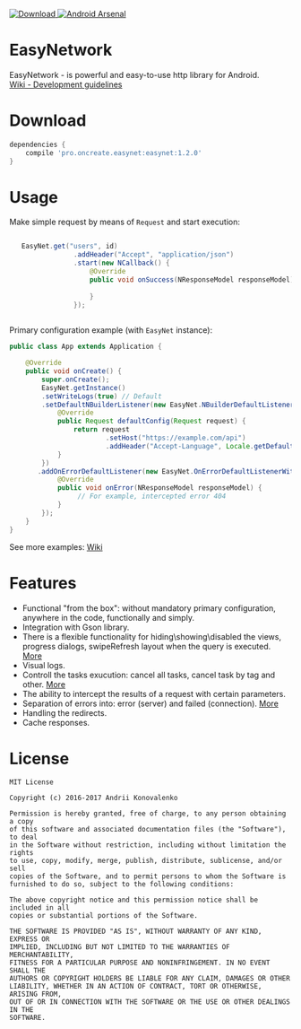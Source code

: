 [ ![Download](https://api.bintray.com/packages/jaksab/EasyNetwork/easynet/images/download.svg) ](https://bintray.com/jaksab/EasyNetwork/easynet/_latestVersion)
[![Android Arsenal](https://img.shields.io/badge/Android%20Arsenal-EasyNetwork-brightgreen.svg?style=flat)](https://android-arsenal.com/details/1/5578)

# EasyNetwork

EasyNetwork - is powerful and easy-to-use http library for Android. <br/> 
[Wiki - Development guidelines](https://github.com/jaksab/EasyNetwork/wiki)

# Download
  
```groovy
dependencies {
    compile 'pro.oncreate.easynet:easynet:1.2.0'
}
```

# Usage

Make simple request by means of `Request` and start execution: 


```java

   EasyNet.get("users", id)
                .addHeader("Accept", "application/json")
                .start(new NCallback() {
                    @Override
                    public void onSuccess(NResponseModel responseModel) {
                        
                    }
                });
                
```

Primary configuration example (with `EasyNet` instance):

```java
public class App extends Application {

    @Override
    public void onCreate() {
        super.onCreate();
        EasyNet.getInstance()
        .setWriteLogs(true) // Default
        .setDefaultNBuilderListener(new EasyNet.NBuilderDefaultListener() {
            @Override
            public Request defaultConfig(Request request) {
                return request
                        .setHost("https://example.com/api")
                        .addHeader("Accept-Language", Locale.getDefault().toString());
            }
        })
       .addOnErrorDefaultListener(new EasyNet.OnErrorDefaultListenerWithCode(404) {
            @Override
            public void onError(NResponseModel responseModel) {
                 // For example, intercepted error 404
            }
        });
    }
}
```

See more examples: [Wiki](https://github.com/jaksab/EasyNetwork/wiki)

# Features

- Functional "from the box": without mandatory primary configuration, anywhere in the code, functionally and simply.
- Integration with Gson library.
- There is a flexible functionality for hiding\showing\disabled the views, progress dialogs, swipeRefresh layout when the query is executed. [More](https://github.com/jaksab/EasyNetwork/wiki/5.-Progress-control)
- Visual logs.
- Controll the tasks exucution: cancel all tasks, cancel task by tag and other. [More](https://github.com/jaksab/EasyNetwork/wiki/7.-Execution-control)
- The ability to intercept the results of a request with certain parameters.
- Separation of errors into: error (server) and failed (connection). [More](https://github.com/jaksab/EasyNetwork/wiki/4.-Error-processing)
- Handling the redirects.
- Cache responses.

# License

```
MIT License

Copyright (c) 2016-2017 Andrii Konovalenko

Permission is hereby granted, free of charge, to any person obtaining a copy
of this software and associated documentation files (the "Software"), to deal
in the Software without restriction, including without limitation the rights
to use, copy, modify, merge, publish, distribute, sublicense, and/or sell
copies of the Software, and to permit persons to whom the Software is
furnished to do so, subject to the following conditions:

The above copyright notice and this permission notice shall be included in all
copies or substantial portions of the Software.

THE SOFTWARE IS PROVIDED "AS IS", WITHOUT WARRANTY OF ANY KIND, EXPRESS OR
IMPLIED, INCLUDING BUT NOT LIMITED TO THE WARRANTIES OF MERCHANTABILITY,
FITNESS FOR A PARTICULAR PURPOSE AND NONINFRINGEMENT. IN NO EVENT SHALL THE
AUTHORS OR COPYRIGHT HOLDERS BE LIABLE FOR ANY CLAIM, DAMAGES OR OTHER
LIABILITY, WHETHER IN AN ACTION OF CONTRACT, TORT OR OTHERWISE, ARISING FROM,
OUT OF OR IN CONNECTION WITH THE SOFTWARE OR THE USE OR OTHER DEALINGS IN THE
SOFTWARE.
```

